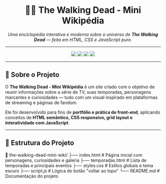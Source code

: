 <h1 align="center">🧟‍♂️ The Walking Dead - Mini Wikipédia</h1>

<p align="center">
  <em>Uma enciclopédia interativa e moderna sobre o universo de <strong>The Walking Dead</strong> — feita em HTML, CSS e JavaScript puro.</em>
</p>

---

<p align="center">
  <img src="https://img.shields.io/badge/HTML5-E34F26?style=for-the-badge&logo=html5&logoColor=white"/>
  <img src="https://img.shields.io/badge/CSS3-1572B6?style=for-the-badge&logo=css3&logoColor=white"/>
  <img src="https://img.shields.io/badge/JavaScript-F7DF1E?style=for-the-badge&logo=javascript&logoColor=black"/>
  <img src="https://img.shields.io/badge/Status-Em%20Desenvolvimento-orange?style=for-the-badge"/>
</p>

---

## 🧠 Sobre o Projeto

O **The Walking Dead - Mini Wikipédia** é um site criado com o objetivo de reunir informações sobre a série de TV, suas temporadas, personagens marcantes e curiosidades — tudo com um visual inspirado em plataformas de streaming e páginas de fandom.  

Ele foi desenvolvido para fins de **portfólio e prática de front-end**, aplicando conceitos de **HTML semântico, CSS responsivo, grid layout e interatividade com JavaScript**.

---

## 🧩 Estrutura do Projeto

📂 the-walking-dead-mini-wiki/
├── index.html # Página inicial com personagens, curiosidades e galeria
├── temporadas.html # Lista de temporadas e principais eventos
├── styles.css # Estilos globais e tema escuro
├── script.js # Lógica do botão "voltar ao topo"
└── README.md # Documentação do projeto
